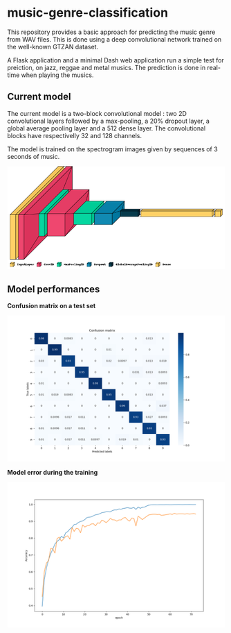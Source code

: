 # music-genre-classification

This repository provides a basic approach for predicting the music genre from WAV files. This is done using a deep convolutional network trained on the well-known GTZAN dataset.

A Flask application and a minimal Dash web application run a simple test for preiction, on jazz, reggae and metal musics. The prediction is done in real-time when playing the musics.

## Current model

The current model is a two-block convolutional model : two 2D convolutional layers followed by a max-pooling, a 20% dropout layer, a global average pooling layer and a 512 dense layer. The convolutional blocks have respectivelly 32 and 128 channels.

The model is trained on the spectrogram images given by sequences of 3 seconds of music.



![](network.png)


## Model performances

**Confusion matrix on a test set**

![](confusion_140622.png)

**Model error during the training**

![](history_140622.png)